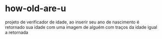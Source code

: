 # how-old-are-u
projeto de verificador de idade, ao inserir seu ano de nascimento é retornado sua idade com uma imagem de alguém com traços da idade igual a retornada
